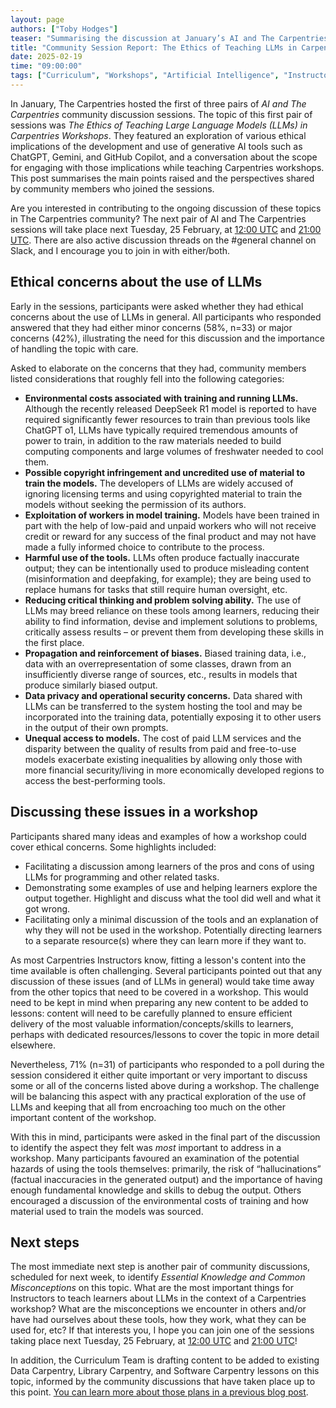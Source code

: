 ```yaml
---
layout: page
authors: ["Toby Hodges"]
teaser: "Summarising the discussion at January’s AI and The Carpentries community discussions."
title: "Community Session Report: The Ethics of Teaching LLMs in Carpentries Workshops"
date: 2025-02-19
time: "09:00:00"
tags: ["Curriculum", "Workshops", "Artificial Intelligence", "Instructors", "Community", "Community Discussions"]
---
```


In January, The Carpentries hosted the first of three pairs of *AI and The Carpentries* community discussion sessions. The topic of this first pair of sessions was *The Ethics of Teaching Large Language Models (LLMs) in Carpentries Workshops*. They featured an exploration of various ethical implications of the development and use of generative AI tools such as ChatGPT, Gemini, and GitHub Copilot, and a conversation about the scope for engaging with those implications while teaching Carpentries workshops. This post summarises the main points raised and the perspectives shared by community members who joined the sessions.

Are you interested in contributing to the ongoing discussion of these topics in The Carpentries community? The next pair of AI and The Carpentries sessions will take place next Tuesday, 25 February, at [12:00 UTC](https://www.timeanddate.com/worldclock/fixedtime.html?msg=Carpentries+Community+Discussion&iso=20250225T1200) and [21:00 UTC](https://www.timeanddate.com/worldclock/fixedtime.html?msg=Carpentries+Community+Discussion&iso=20250225T2100). There are also active discussion threads on the #general channel on Slack, and I encourage you to join in with either/both.

## Ethical concerns about the use of LLMs

Early in the sessions, participants were asked whether they had ethical concerns about the use of LLMs in general. All participants who responded answered that they had either minor concerns (58%, n=33) or major concerns (42%), illustrating the need for this discussion and the importance of handling the topic with care.

Asked to elaborate on the concerns that they had, community members listed considerations that roughly fell into the following categories:



* **Environmental costs associated with training and running LLMs.** Although the recently released DeepSeek R1 model is reported to have required significantly fewer resources to train than previous tools like ChatGPT o1, LLMs have typically required tremendous amounts of power to train, in addition to the raw materials needed to build computing components and large volumes of freshwater needed to cool them.
* **Possible copyright infringement and uncredited use of material to train the models.** The developers of LLMs are widely accused of ignoring licensing terms and using copyrighted material to train the models without seeking the permission of its authors.
* **Exploitation of workers in model training.** Models have been trained in part with the help of low-paid and unpaid workers who will not receive credit or reward for any success of the final product and may not have made a fully informed choice to contribute to the process.
* **Harmful use of the tools.** LLMs often produce factually inaccurate output; they can be intentionally used to produce misleading content (misinformation and deepfaking, for example); they are being used to replace humans for tasks that still require human oversight, etc.
* **Reducing critical thinking and problem solving ability.** The use of LLMs may breed reliance on these tools among learners, reducing their ability to find information, devise and implement solutions to problems, critically assess results – or prevent them from developing these skills in the first place.
* **Propagation and reinforcement of biases.** Biased training data, i.e., data with an overrepresentation of some classes, drawn from an insufficiently diverse range of sources, etc., results in models that produce similarly biased output. 
* **Data privacy and operational security concerns.** Data shared with LLMs can be transferred to the system hosting the tool and may be incorporated into the training data, potentially exposing it to other users in the output of their own prompts.
* **Unequal access to models.** The cost of paid LLM services and the disparity between the quality of results from paid and free-to-use models exacerbate existing inequalities by allowing only those with more financial security/living in more economically developed regions to access the best-performing tools. 


## Discussing these issues in a workshop

Participants shared many ideas and examples of how a workshop could cover ethical concerns. Some highlights included:



* Facilitating a discussion among learners of the pros and cons of using LLMs for programming and other related tasks.
* Demonstrating some examples of use and helping learners explore the output together. Highlight and discuss what the tool did well and what it got wrong.
* Facilitating only a minimal discussion of the tools and an explanation of why they will not be used in the workshop. Potentially directing learners to a separate resource(s) where they can learn more if they want to.

As most Carpentries Instructors know, fitting a lesson's content into the time available is often challenging. Several participants pointed out that any discussion of these issues (and of LLMs in general) would take time away from the other topics that need to be covered in a workshop. This would need to be kept in mind when preparing any new content to be added to lessons: content will need to be carefully planned to ensure efficient delivery of the most valuable information/concepts/skills to learners, perhaps with dedicated resources/lessons to cover the topic in more detail elsewhere.

Nevertheless, 71% (n=31) of participants who responded to a poll during the session considered it either quite important or very important to discuss some or all of the concerns listed above during a workshop. The challenge will be balancing this aspect with any practical exploration of the use of LLMs and keeping that all from encroaching too much on the other important content of the workshop.

With this in mind, participants were asked in the final part of the discussion to identify the aspect they felt was *most* important to address in a workshop. Many participants favoured an examination of the potential hazards of using the tools themselves: primarily, the risk of “hallucinations” (factual inaccuracies in the generated output) and the importance of having enough fundamental knowledge and skills to debug the output. Others encouraged a discussion of the environmental costs of training and how material used to train the models was sourced.


## Next steps 

The most immediate next step is another pair of community discussions, scheduled for next week, to identify *Essential Knowledge and Common Misconceptions* on this topic. What are the most important things for Instructors to teach learners about LLMs in the context of a Carpentries workshop? What are the misconceptions we encounter in others and/or have had ourselves about these tools, how they work, what they can be used for, etc? If that interests you, I hope you can join one of the sessions taking place next Tuesday, 25 February, at [12:00 UTC](https://www.timeanddate.com/worldclock/fixedtime.html?msg=Carpentries+Community+Discussion&iso=20250225T1200) and [21:00 UTC](https://www.timeanddate.com/worldclock/fixedtime.html?msg=Carpentries+Community+Discussion&iso=20250225T2100)!

In addition, the Curriculum Team is drafting content to be added to existing Data Carpentry, Library Carpentry, and Software Carpentry lessons on this topic, informed by the community discussions that have taken place up to this point. [You can learn more about those plans in a previous blog post](/blog/2025/01/teaching-llms-next-steps/).
